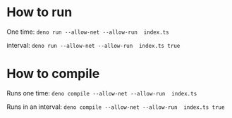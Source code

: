 # How to run
One time: `deno run --allow-net --allow-run  index.ts`

interval: `deno run --allow-net --allow-run  index.ts true`

# How to compile
Runs one time: `deno compile --allow-net --allow-run  index.ts`

Runs in an interval: `deno compile --allow-net --allow-run  index.ts true`

